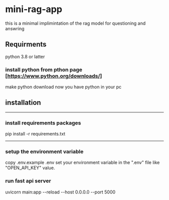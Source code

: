 # mini-rag-app
this is a minimal implimintation of the rag model for questioning and answring
## Requirments
python 3.8 or latter

### install python from pthon page [https://www.python.org/downloads/]
make python download now you have python in your pc 

## installation
***
### install requirements packages
pip install -r requirements.txt
***
### setup the environment variable
copy .env.example .env
set your environment variable in the ".env" file like "OPEN_API_KEY" value.

### run fast api server
uvicorn main:app --reload --host 0.0.0.0 --port 5000 